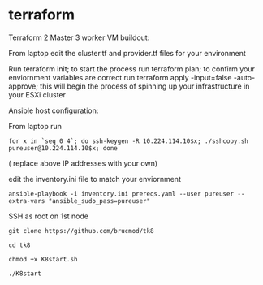 # terraform
Terraform 2 Master 3 worker VM buildout:

From laptop edit the cluster.tf and provider.tf files for your environment

Run terraform init; to start the process
run terraform plan; to confirm your enviornment variables are correct
run terraform apply -input=false -auto-approve; this will begin the process of spinning up your infrastructure in your ESXi cluster


Ansible host configuration:

From laptop run

```
for x in `seq 0 4`; do ssh-keygen -R 10.224.114.10$x; ./sshcopy.sh pureuser@10.224.114.10$x; done
```
( replace above IP addresses with your own)


edit the inventory.ini file to match your enviornment

```
ansible-playbook -i inventory.ini prereqs.yaml --user pureuser --extra-vars "ansible_sudo_pass=pureuser"
```


SSH as root on 1st node 
```
git clone https://github.com/brucmod/tk8
```

```
cd tk8
```
```
chmod +x K8start.sh
```
```
./K8start
```

